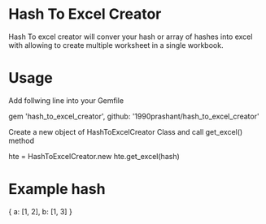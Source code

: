 # Hash To Excel Creator

Hash To excel creator will conver your hash or array of hashes into excel with allowing to create multiple worksheet in a single workbook.

# Usage

Add follwing line into your Gemfile

gem 'hash_to_excel_creator', github: '1990prashant/hash_to_excel_creator'

Create a new object of HashToExcelCreator Class and call get_excel() method

hte = HashToExcelCreator.new
hte.get_excel(hash)

# Example hash

{
  a: [1, 2], 
  b: [1, 3]
}